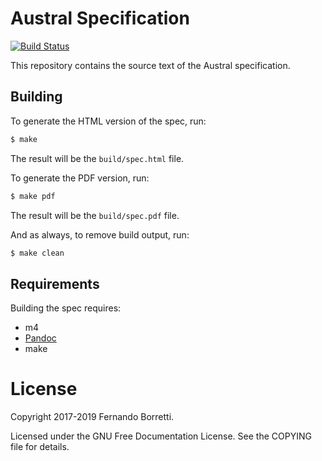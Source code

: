 # Austral Specification

[![Build Status](https://travis-ci.org/austral/specification.svg?branch=master)](https://travis-ci.org/austral/specification)

This repository contains the source text of the Austral specification.

## Building

To generate the HTML version of the spec, run:

```bash
$ make
```

The result will be the `build/spec.html` file.

To generate the PDF version, run:

```bash
$ make pdf
```

The result will be the `build/spec.pdf` file.

And as always, to remove build output, run:

```bash
$ make clean
```

## Requirements

Building the spec requires:

- m4
- [Pandoc](https://pandoc.org/)
- make

# License

Copyright 2017-2019 Fernando Borretti.

Licensed under the GNU Free Documentation License. See the COPYING file for
details.
